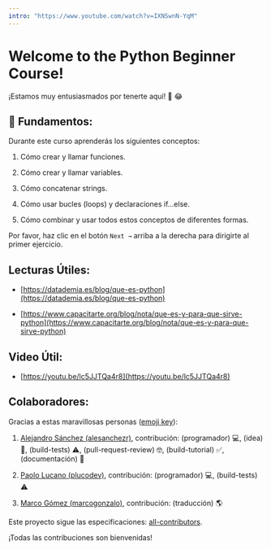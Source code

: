 ```yaml
---
intro: "https://www.youtube.com/watch?v=IXNSwnN-YqM"
---
```


# Welcome to the Python Beginner Course!

¡Estamos muy entusiasmados por tenerte aquí! 🎉 😂

## 💬 Fundamentos:

Durante este curso aprenderás los siguientes conceptos:

1. Cómo crear y llamar funciones.

2. Cómo crear y llamar variables.

3. Cómo concatenar strings.

4. Cómo usar bucles (loops) y declaraciones if...else.

5. Cómo combinar y usar todos estos conceptos de diferentes formas.

Por favor, haz clic en el botón `Next →` arriba a la derecha para dirigirte al primer ejercicio.

## Lecturas Útiles:

+ [https://datademia.es/blog/que-es-python](https://datademia.es/blog/que-es-python)

+ [https://www.capacitarte.org/blog/nota/que-es-y-para-que-sirve-python](https://www.capacitarte.org/blog/nota/que-es-y-para-que-sirve-python)

## Video Útil:

+ [https://youtu.be/lc5JJTQa4r8](https://youtu.be/lc5JJTQa4r8)

## Colaboradores:

Gracias a estas maravillosas personas ([emoji key](https://github.com/kentcdodds/all-contributors#emoji-key)):

1. [Alejandro Sánchez (alesanchezr)](https://github.com/alesanchezr), contribución: (programador) 💻, (idea) 🤔, (build-tests) ⚠️, (pull-request-review) 🤓, (build-tutorial) ✅, (documentación) 📖

2. [Paolo Lucano (plucodev)](https://github.com/plucodev), contribución: (programador) 💻, (build-tests) ⚠️

3. [Marco Gómez (marcogonzalo)](https://github.com/marcogonzalo), contribución: (traducción) 🌎

Este proyecto sigue las especificaciones: [all-contributors](https://github.com/kentcdodds/all-contributors). 

¡Todas las contribuciones son bienvenidas!
